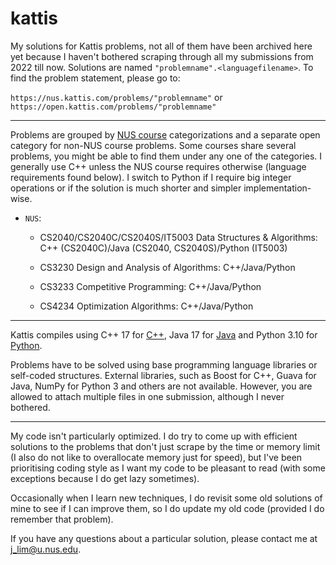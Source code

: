 # kattis

My solutions for Kattis problems, not all of them have been archived here yet because I haven't bothered scraping through all my submissions from 2022 till now. Solutions are named `"problemname".<languagefilename>`. To find the problem statement, please go to:

`https://nus.kattis.com/problems/"problemname"` or `https://open.kattis.com/problems/"problemname"`

---

Problems are grouped by [NUS course](https://nus.kattis.com/courses) categorizations and a separate open category for non-NUS course problems. Some courses share several problems, you might be able to find them under any one of the categories. I generally use C++ unless the NUS course requires otherwise (language requirements found below). I switch to Python if I require big integer operations or if the solution is much shorter and simpler implementation-wise.

* `NUS`:

  * CS2040/CS2040C/CS2040S/IT5003 Data Structures & Algorithms: C++ (CS2040C)/Java (CS2040, CS2040S)/Python (IT5003)

  * CS3230 Design and Analysis of Algorithms: C++/Java/Python

  * CS3233 Competitive Programming: C++/Java/Python

  * CS4234 Optimization Algorithms: C++/Java/Python

---

Kattis compiles using C++ 17 for [C++](https://open.kattis.com/languages/cpp), Java 17 for [Java](https://open.kattis.com/languages/java) and Python 3.10 for [Python](https://open.kattis.com/languages/python3).

Problems have to be solved using base programming language libraries or self-coded structures. External libraries, such as Boost for C++, Guava for Java, NumPy for Python 3 and others are not available. However, you are allowed to attach multiple files in one submission, although I never bothered.

---

My code isn't particularly optimized. I do try to come up with efficient solutions to the problems that don't just scrape by the time or memory limit (I also do not like to overallocate memory just for speed), but I've been prioritising coding style as I want my code to be pleasant to read (with some exceptions because I do get lazy sometimes).

Occasionally when I learn new techniques, I do revisit some old solutions of mine to see if I can improve them, so I do update my old code (provided I do remember that problem). 

If you have any questions about a particular solution, please contact me at j_lim@u.nus.edu.
